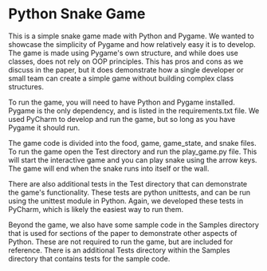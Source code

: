 # Python Snake Game

This is a simple snake game made with Python and Pygame. We wanted to
showcase the simplicity of Pygame and how relatively easy it is to develop.
The game is made using Pygame's own structure, and while does use classes, does
not rely on OOP principles. This has pros and cons as we discuss in the paper,
but it does demonstrate how a single developer or small team can create a simple
game without building complex class structures.

To run the game, you will need to have Python and Pygame installed. Pygame is the
only dependency, and is listed in the requirements.txt file. We used PyCharm to develop
and run the game, but so long as you have Pygame it should run.

The game code is divided into the food, game, game_state, and snake files. To run the game
open the Test directory and run the play_game.py file. This will start the interactive game
and you can play snake using the arrow keys. The game will end when the snake runs into itself
or the wall.

There are also additional tests in the Test directory that can demonstrate the game's functionality.
These tests are python unittests, and can be run using the unittest module in Python. Again, we developed
these tests in PyCharm, which is likely the easiest way to run them.

Beyond the game, we also have some sample code in the Samples directory that is used for sections of the paper
to demonstrate other aspects of Python. These are not required to run the game, but are included for reference.
There is an additional Tests directory within the Samples directory that contains tests for the sample code.